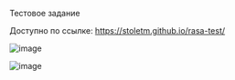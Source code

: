 Тестовое задание 

Доступно по ссылке: https://stoletm.github.io/rasa-test/

![image](https://github.com/stoletm/rasa-test/assets/110997274/650b181f-e2e9-41c3-8474-e976734f7b1b)

![image](https://github.com/stoletm/rasa-test/assets/110997274/56db6257-7f5c-4f3a-b97c-f10fb0029da4)
